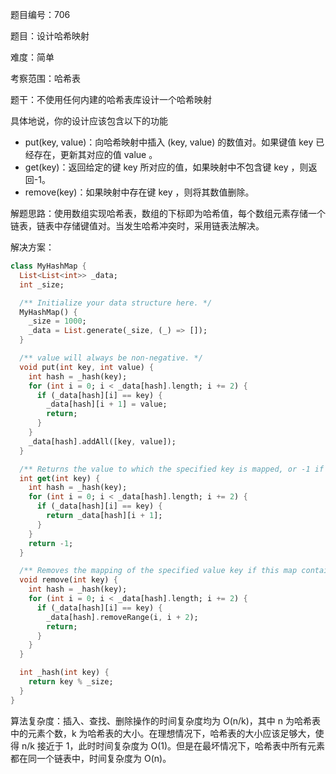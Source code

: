 题目编号：706

题目：设计哈希映射

难度：简单

考察范围：哈希表

题干：不使用任何内建的哈希表库设计一个哈希映射

具体地说，你的设计应该包含以下的功能

- put(key, value)：向哈希映射中插入 (key, value) 的数值对。如果键值 key 已经存在，更新其对应的值 value 。
- get(key)：返回给定的键 key 所对应的值，如果映射中不包含键 key ，则返回-1。
- remove(key)：如果映射中存在键 key ，则将其数值删除。

解题思路：使用数组实现哈希表，数组的下标即为哈希值，每个数组元素存储一个链表，链表中存储键值对。当发生哈希冲突时，采用链表法解决。

解决方案：

```dart
class MyHashMap {
  List<List<int>> _data;
  int _size;

  /** Initialize your data structure here. */
  MyHashMap() {
    _size = 1000;
    _data = List.generate(_size, (_) => []);
  }

  /** value will always be non-negative. */
  void put(int key, int value) {
    int hash = _hash(key);
    for (int i = 0; i < _data[hash].length; i += 2) {
      if (_data[hash][i] == key) {
        _data[hash][i + 1] = value;
        return;
      }
    }
    _data[hash].addAll([key, value]);
  }

  /** Returns the value to which the specified key is mapped, or -1 if this map contains no mapping for the key */
  int get(int key) {
    int hash = _hash(key);
    for (int i = 0; i < _data[hash].length; i += 2) {
      if (_data[hash][i] == key) {
        return _data[hash][i + 1];
      }
    }
    return -1;
  }

  /** Removes the mapping of the specified value key if this map contains a mapping for the key */
  void remove(int key) {
    int hash = _hash(key);
    for (int i = 0; i < _data[hash].length; i += 2) {
      if (_data[hash][i] == key) {
        _data[hash].removeRange(i, i + 2);
        return;
      }
    }
  }

  int _hash(int key) {
    return key % _size;
  }
}
```

算法复杂度：插入、查找、删除操作的时间复杂度均为 O(n/k)，其中 n 为哈希表中的元素个数，k 为哈希表的大小。在理想情况下，哈希表的大小应该足够大，使得 n/k 接近于 1，此时时间复杂度为 O(1)。但是在最坏情况下，哈希表中所有元素都在同一个链表中，时间复杂度为 O(n)。